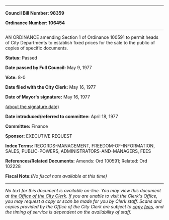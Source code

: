 

********

**Council Bill Number: 98359**
   
**Ordinance Number: 106454**
********

 AN ORDINANCE amending Section 1 of Ordinance 100591 to permit heads of City Departments to establish fixed prices for the sale to the public of copies of specific documents.

**Status:** Passed
   
**Date passed by Full Council:** May 9, 1977
   
**Vote:** 8-0
   
**Date filed with the City Clerk:** May 16, 1977
   
**Date of Mayor's signature:** May 16, 1977
   
[(about the signature date)](/~public/approvaldate.htm)
   
   
   
**Date introduced/referred to committee:** April 18, 1977
   
**Committee:** Finance
   
**Sponsor:** EXECUTIVE REQUEST
   
   
**Index Terms:** RECORDS-MANAGEMENT, FREEDOM-OF-INFORMATION, SALES, PUBLIC-POWERS, ADMINISTRATORS-AND-MANAGERS, FEES

**References/Related Documents:** Amends: Ord 100591; Related: Ord 102228

**Fiscal Note:**_(No fiscal note available at this time)_
********

_No text for this document is available on-line. You may view this document at [the Office of the City Clerk](http://www.seattle.gov/leg/clerk/contactUs.htm). If you are unable to visit the Clerk's Office, you may request a copy or scan be made for you by Clerk staff. Scans and copies provided by the Office of the City Clerk are subject to [copy fees](http://clerk.seattle.gov/~public/clerkfees.htm), and the timing of service is dependent on the availability of staff._

